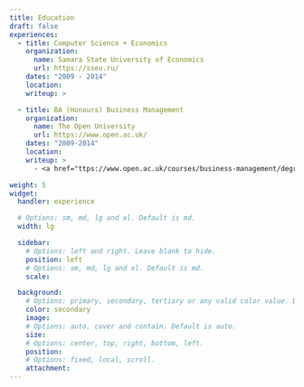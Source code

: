 ```yaml
---
title: Education
draft: false
experiences:
  - title: Computer Science + Economics
    organization:
      name: Samara State University of Economics
      url: https://sseu.ru/
    dates: "2009 - 2014"
    location: 
    writeup: >

  - title: BA (Honours) Business Management
    organization:
      name: The Open University
      url: https://www.open.ac.uk/
    dates: "2009-2014"
    location: 
    writeup: >
      - <a href="ttps://www.open.ac.uk/courses/business-management/degrees/ba-business-management-q91">About the course</a>

weight: 5
widget:
  handler: experience

  # Options: sm, md, lg and xl. Default is md.
  width: lg

  sidebar:
    # Options: left and right. Leave blank to hide.
    position: left
    # Options: sm, md, lg and xl. Default is md.
    scale:

  background:
    # Options: primary, secondary, tertiary or any valid color value. Default is primary.
    color: secondary
    image:
    # Options: auto, cover and contain. Default is auto.
    size:
    # Options: center, top, right, bottom, left.
    position:
    # Options: fixed, local, scroll.
    attachment:
---
```

